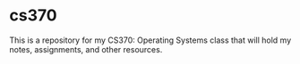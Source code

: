 # cs370
This is a repository for my CS370: Operating Systems class that will hold my notes, assignments, and other resources. 
